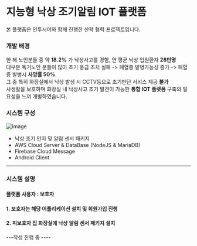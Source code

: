 지능형 낙상 조기알림 IOT 플랫폼
==========================================
본 플랫폼은 인투시어와 함께 진행한 산학 협력 프로젝트입니다.



### 개발 배경
한 해 노인분들 중 약 __18.2%__ 가 낙상사고를 경험, 연 평균 낙상 입원환자 __28만명__    
대부분 독거노인 분들이 많아 초기 응급 조치 실패 -> 패혈증 발병가능성 증가 -> 패혈증 발병시 __사망률 50%__   
그 중 특히 화장실에서 낙상 발생 시 CCTV등으로 조기판단 서비스 제공 __불가__    
사생활을 보호하며 화장실 내 낙상사고 조기 발견이 가능한 __통합 IOT 플랫폼__ 구축의 필요성을 느껴 개발하였습니다.


### 시스템 구성
![image](https://user-images.githubusercontent.com/58390757/101976418-6d2fcc80-3c88-11eb-86f9-7af1198fd5d2.png)

+ 낙상 조기 인지 및 알림 센서 패키지
+ AWS Cloud Server & DataBase (NodeJS & MariaDB)
+ Firebase Cloud Message
+ Android Client

<hr/>

### 시스템 설명   
#### 플랫폼 사용자 : 보호자 
#### 1. 보호자는 해당 어플리케이션 설치 및 회원가입 진행
#### 2. 피보호자 집 화장실에 낙상 알림 센서 패키지 설치 


---작성 진행 중 ----
